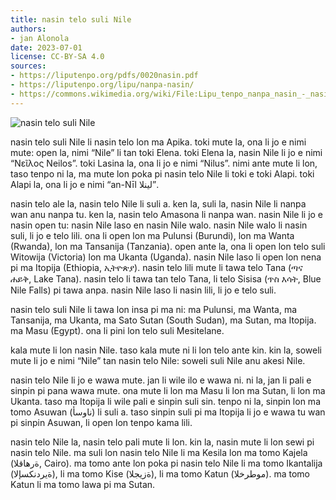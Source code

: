 ```yaml
---
title: nasin telo suli Nile
authors:
- jan Alonola
date: 2023-07-01
license: CC-BY-SA 4.0
sources:
- https://liputenpo.org/pdfs/0020nasin.pdf
- https://liputenpo.org/lipu/nanpa-nasin/
- https://commons.wikimedia.org/wiki/File:Lipu_tenpo_nanpa_nasin_-_nasin_telo_suli_Nile.png
---
```


![nasin telo suli Nile](https://upload.wikimedia.org/wikipedia/commons/c/ca/Lipu_tenpo_nanpa_nasin_-_nasin_telo_suli_Nile.png)

nasin telo suli Nile li nasin telo lon ma Apika. toki mute la, ona li jo e nimi mute: open la, nimi “Nile” li tan toki Elena. toki Elena la, nasin Nile li jo e nimi “Νεῖλος Neilos”. toki Lasina la, ona li jo e nimi “Nilus”. nimi ante mute li lon, taso tenpo ni la, ma mute lon poka pi nasin telo Nile li toki e toki Alapi. toki Alapi la, ona li jo e nimi “an-Nīl لينلا”.

nasin telo ale la, nasin telo Nile li suli a. ken la, suli la, nasin Nile li nanpa wan anu nanpa tu. ken la, nasin telo Amasona li nanpa wan. nasin Nile li jo e nasin open tu: nasin Nile laso en nasin Nile walo. nasin Nile walo li nasin suli, li jo e telo lili. ona li open lon ma Pulunsi (Burundi), lon ma Wanta (Rwanda), lon ma Tansanija (Tanzania). open ante la, ona li open lon telo suli Witowija (Victoria) lon ma Ukanta (Uganda). nasin Nile laso li open lon nena pi ma Itopija (Ethiopia, ኢትዮጵያ). nasin telo lili mute li tawa telo Tana (ጣና ሐይቅ, Lake Tana). nasin telo li tawa tan telo Tana, li telo Sisisa (ጥስ እሳት, Blue Nile Falls) pi tawa anpa. nasin Nile laso li nasin lili, li jo e telo suli.

nasin telo suli Nile li tawa lon insa pi ma ni: ma Pulunsi, ma Wanta, ma Tansanija, ma Ukanta, ma Sato Sutan (South Sudan), ma Sutan, ma Itopija. ma Masu (Egypt). ona li pini lon telo suli Mesitelane.

kala mute li lon nasin Nile. taso kala mute ni li lon telo ante kin. kin la, soweli mute li jo e nimi “Nile” tan nasin telo Nile: soweli suli Nile anu akesi Nile.

nasin telo Nile li jo e wawa mute. jan li wile ilo e wawa ni. ni la, jan li pali e sinpin pi pana wawa mute. ona mute li lon ma Masu li lon ma Sutan, li lon ma Ukanta. taso ma Itopija li wile pali e sinpin suli sin. tenpo ni la, sinpin lon ma tomo Asuwan (ناوسأ) li suli a. taso sinpin suli pi ma Itopija li jo e wawa tu wan pi sinpin Asuwan, li open lon tenpo kama lili.

nasin telo Nile la, nasin telo pali mute li lon. kin la, nasin mute li lon sewi pi nasin telo Nile. ma suli lon nasin telo Nile li ma Kesila lon ma tomo Kajela (ةرهاقلا, Cairo). ma tomo ante lon poka pi nasin telo Nile li ma tomo Ikantalija (ةيردنكسإلا), li ma tomo Kise (ةزيجلا), li ma tomo Katun (موطرخلا). ma tomo Katun li ma tomo lawa pi ma Sutan.